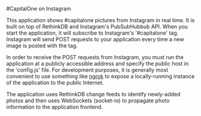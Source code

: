 #CapitalOne on Instagram

This application shows #capitalone pictures from Instagram in real time. It is built on top of RethinkDB and Instagram's PubSubHubbub API. When you start the application, it will subscribe to Instagram's '#capitalone' tag. Instagram will send POST requests to your application every time a new image is posted with the tag.

In order to receive the POST requests from Instagram, you must run the application at a publicly accessible address and specify the public host in the 'config.js' file. For development purposes, it is generally most convenient to use something like [ngrok](https://ngrok.com/) to expose a locally-running instance of the application to the public Internet.

The application uses RethinkDB change feeds to identify newly-added photos and then uses WebSockets (socket-io) to propagate photo information to the application frontend.
